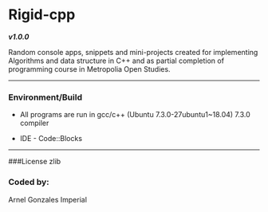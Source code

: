 # Rigid-cpp

***v1.0.0***

Random console apps, snippets and mini-projects created for implementing Algorithms and data structure in C++ and as partial completion of programming course in Metropolia Open Studies.

---

### Environment/Build
* All programs are run in gcc/c++ (Ubuntu 7.3.0-27ubuntu1~18.04) 7.3.0 compiler

* IDE - Code::Blocks
---

###License
zlib

### Coded by:
Arnel Gonzales Imperial


